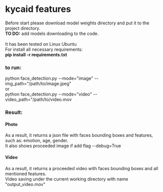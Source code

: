 # kycaid features
Before start please download model weights directory and put it to the project directory.
<br />
**TO DO:** add models downloading to the code.
<br />
<br />
It has been tested on Linux Ubuntu
<br />For install all necessary requirements:
<br />
**pip install -r requirements.txt**
<br />
### to run:
python face_detection.py --mode="image" --img_path="/path/to/image.jpeg"
<br />
or
<br />
python face_detection.py --mode="video" --video_path="/path/to/video.mov


### Result:
#### Photo
As a result, it returns a json file with faces bounding boxes and features, such as: emotion, age, gender.
<br />
It also shows proceeded image if add flag --debug=True
<br />
#### Video
As a result, it returns a proceeded video with faces bounding boxes and all mentioned features.
<br />
Video saving under the current working directory with name "output_video.mov"
